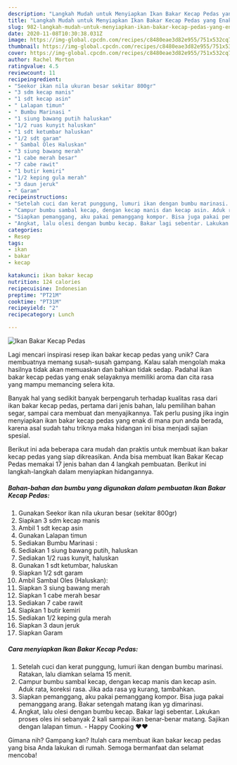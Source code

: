```yaml
---
description: "Langkah Mudah untuk Menyiapkan Ikan Bakar Kecap Pedas yang Enak Banget"
title: "Langkah Mudah untuk Menyiapkan Ikan Bakar Kecap Pedas yang Enak Banget"
slug: 982-langkah-mudah-untuk-menyiapkan-ikan-bakar-kecap-pedas-yang-enak-banget
date: 2020-11-08T10:30:38.031Z
image: https://img-global.cpcdn.com/recipes/c8480eae3d82e955/751x532cq70/ikan-bakar-kecap-pedas-foto-resep-utama.jpg
thumbnail: https://img-global.cpcdn.com/recipes/c8480eae3d82e955/751x532cq70/ikan-bakar-kecap-pedas-foto-resep-utama.jpg
cover: https://img-global.cpcdn.com/recipes/c8480eae3d82e955/751x532cq70/ikan-bakar-kecap-pedas-foto-resep-utama.jpg
author: Rachel Morton
ratingvalue: 4.5
reviewcount: 11
recipeingredient:
- "Seekor ikan nila ukuran besar sekitar 800gr"
- "3 sdm kecap manis"
- "1 sdt kecap asin"
- " Lalapan timun"
- " Bumbu Marinasi "
- "1 siung bawang putih haluskan"
- "1/2 ruas kunyit haluskan"
- "1 sdt ketumbar haluskan"
- "1/2 sdt garam"
- " Sambal Oles Haluskan"
- "3 siung bawang merah"
- "1 cabe merah besar"
- "7 cabe rawit"
- "1 butir kemiri"
- "1/2 keping gula merah"
- "3 daun jeruk"
- " Garam"
recipeinstructions:
- "Setelah cuci dan kerat punggung, lumuri ikan dengan bumbu marinasi. Ratakan, lalu diamkan selama 15 menit."
- "Campur bumbu sambal kecap, dengan kecap manis dan kecap asin. Aduk rata, koreksi rasa. Jika ada rasa yg kurang, tambahkan."
- "Siapkan pemanggang, aku pakai pemanggang kompor. Bisa juga pakai pemanggang arang. Bakar setengah matang ikan yg dimarinasi."
- "Angkat, lalu olesi dengan bumbu kecap. Bakar lagi sebentar. Lakukan proses oles ini sebanyak 2 kali sampai ikan benar-benar matang. Sajikan dengan lalapan timun. Happy Cooking ❤❤"
categories:
- Resep
tags:
- ikan
- bakar
- kecap

katakunci: ikan bakar kecap 
nutrition: 124 calories
recipecuisine: Indonesian
preptime: "PT21M"
cooktime: "PT31M"
recipeyield: "2"
recipecategory: Lunch

---
```



![Ikan Bakar Kecap Pedas](https://img-global.cpcdn.com/recipes/c8480eae3d82e955/751x532cq70/ikan-bakar-kecap-pedas-foto-resep-utama.jpg)

Lagi mencari inspirasi resep ikan bakar kecap pedas yang unik? Cara membuatnya memang susah-susah gampang. Kalau salah mengolah maka hasilnya tidak akan memuaskan dan bahkan tidak sedap. Padahal ikan bakar kecap pedas yang enak selayaknya memiliki aroma dan cita rasa yang mampu memancing selera kita.

Banyak hal yang sedikit banyak berpengaruh terhadap kualitas rasa dari ikan bakar kecap pedas, pertama dari jenis bahan, lalu pemilihan bahan segar, sampai cara membuat dan menyajikannya. Tak perlu pusing jika ingin menyiapkan ikan bakar kecap pedas yang enak di mana pun anda berada, karena asal sudah tahu triknya maka hidangan ini bisa menjadi sajian spesial.




Berikut ini ada beberapa cara mudah dan praktis untuk membuat ikan bakar kecap pedas yang siap dikreasikan. Anda bisa membuat Ikan Bakar Kecap Pedas memakai 17 jenis bahan dan 4 langkah pembuatan. Berikut ini langkah-langkah dalam menyiapkan hidangannya.

<!--inarticleads1-->

##### Bahan-bahan dan bumbu yang digunakan dalam pembuatan Ikan Bakar Kecap Pedas:

1. Gunakan Seekor ikan nila ukuran besar (sekitar 800gr)
1. Siapkan 3 sdm kecap manis
1. Ambil 1 sdt kecap asin
1. Gunakan  Lalapan timun
1. Sediakan  Bumbu Marinasi :
1. Sediakan 1 siung bawang putih, haluskan
1. Sediakan 1/2 ruas kunyit, haluskan
1. Gunakan 1 sdt ketumbar, haluskan
1. Siapkan 1/2 sdt garam
1. Ambil  Sambal Oles (Haluskan):
1. Siapkan 3 siung bawang merah
1. Siapkan 1 cabe merah besar
1. Sediakan 7 cabe rawit
1. Siapkan 1 butir kemiri
1. Sediakan 1/2 keping gula merah
1. Siapkan 3 daun jeruk
1. Siapkan  Garam




<!--inarticleads2-->

##### Cara menyiapkan Ikan Bakar Kecap Pedas:

1. Setelah cuci dan kerat punggung, lumuri ikan dengan bumbu marinasi. Ratakan, lalu diamkan selama 15 menit.
1. Campur bumbu sambal kecap, dengan kecap manis dan kecap asin. Aduk rata, koreksi rasa. Jika ada rasa yg kurang, tambahkan.
1. Siapkan pemanggang, aku pakai pemanggang kompor. Bisa juga pakai pemanggang arang. Bakar setengah matang ikan yg dimarinasi.
1. Angkat, lalu olesi dengan bumbu kecap. Bakar lagi sebentar. Lakukan proses oles ini sebanyak 2 kali sampai ikan benar-benar matang. Sajikan dengan lalapan timun. - Happy Cooking ❤❤




Gimana nih? Gampang kan? Itulah cara membuat ikan bakar kecap pedas yang bisa Anda lakukan di rumah. Semoga bermanfaat dan selamat mencoba!
